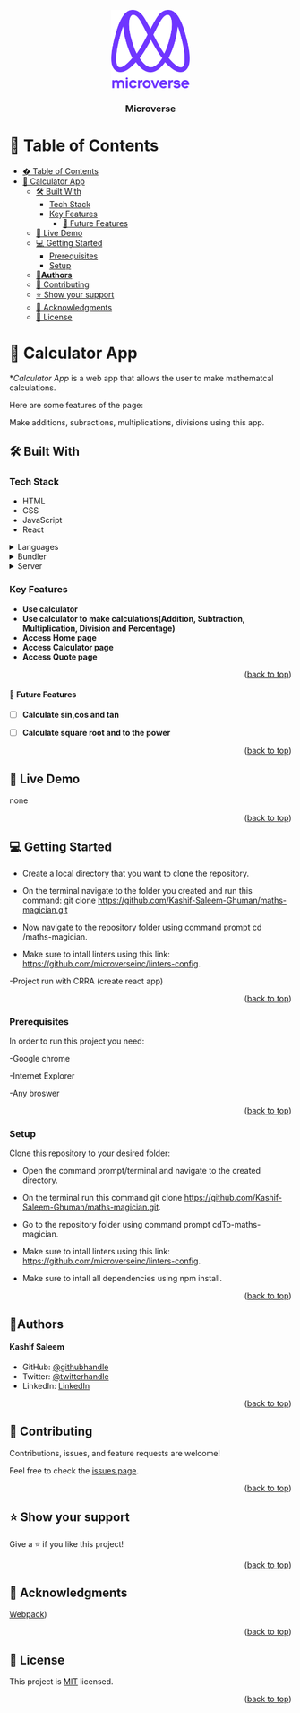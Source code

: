 <a name="readme-top"></a>

<div align="center">

  <img src="./images/murple_logo.png" alt="logo" width="140"  height="auto" />
  
  <br/>

  <h3><b>Microverse</b></h3>

</div>

# 📗 Table of Contents

- [� Table of Contents](#-table-of-contents)
- [📖 Calculator App](#-add-to-list-app)
  - [🛠 Built With ](#-built-with-)
    - [Tech Stack ](#tech-stack-)
    - [Key Features ](#key-features-)
      - [🔭 Future Features ](#-future-features-)
  - [🚀 Live Demo ](#-live-demo-)
  - [💻 Getting Started ](#-getting-started-)
    - [Prerequisites](#prerequisites)
    - [Setup](#setup)
  - [👤**Authors** ](#authors-)
  - [🤝 Contributing ](#-contributing-)
  - [⭐️ Show your support ](#️-show-your-support-)
  - [🙏 Acknowledgments ](#-acknowledgments-)
  - [📝 License ](#-license-)

# 📖 Calculator App<a name="about-project"></a>

**Calculator App* is a web app that allows the user to make mathematcal calculations. 

Here are some features of the page:

Make additions, subractions, multiplications, divisions using this app.


## 🛠 Built With <a name="built-with"></a>
   
 ### Tech Stack <a name="tech-stack"></a>
- HTML
- CSS
- JavaScript
- React

<details>
  <summary>Languages</summary>
  <ul>
    <li>HTML</li>
    <li>CSS</li>
    <li>Javascript</li>
    <li>React</li>
  </ul>
</details>
<details>
  <summary>Bundler</summary>
  <ul>
    <li>React</li>
  </ul>
</details>
<details>
  <summary>Server</summary>
  <ul>
    <li>Github</li>
  </ul>
</details>

<!-- Features -->

### Key Features <a name="key-features"></a>

- **Use calculator**
- **Use calculator to make calculations(Addition, Subtraction, Multiplication, Division and Percentage)**
- **Access Home page**
- **Access Calculator page**
- **Access Quote page**




<p align="right">(<a href="#readme-top">back to top</a>)</p>

#### 🔭 Future Features <a name="future-features"></a>

- [ ] **Calculate sin,cos and tan**
- [ ] **Calculate square root and to the power**



<p align="right">(<a href="#readme-top">back to top</a>)</p>


## 🚀 Live Demo <a name="live-demo"></a>

none

<p align="right">(<a href="#readme-top">back to top</a>)</p>


## 💻 Getting Started <a name="getting-started"></a>

- Create a local directory that you want to clone the repository.

- On the terminal navigate to the folder you created and run this command: git clone https://github.com/Kashif-Saleem-Ghuman/maths-magician.git

- Now navigate to the repository folder using command prompt cd /maths-magician.

- Make sure to intall linters using this link: https://github.com/microverseinc/linters-config.

-Project run with CRRA (create react app)

<p align="right">(<a href="#readme-top">back to top</a>)</p>

### Prerequisites

In order to run this project you need:

-Google chrome

-Internet Explorer

-Any broswer


<p align="right">(<a href="#readme-top">back to top</a>)</p>

### Setup

Clone this repository to your desired folder:

- Open the command prompt/terminal and navigate to the created directory.

- On the terminal run this command git clone https://github.com/Kashif-Saleem-Ghuman/maths-magician.git.

- Go to the repository folder using command prompt cdTo-maths-magician.


- Make sure to intall linters using this link: https://github.com/microverseinc/linters-config.

- Make sure to intall all dependencies using npm install.

<p align="right">(<a href="#readme-top">back to top</a>)</p>

## 👤**Authors** <a name="authors"></a>
<h4>Kashif Saleem</h4>

- GitHub: [@githubhandle](https://github.com/Kashif-Saleem-Ghuman)
- Twitter: [@twitterhandle](https://twitter.com/Kashif14Saleem)
- LinkedIn: [LinkedIn](https://www.linkedin.com/in/kashif-saleem-45ba95215/)


<p align="right">(<a href="#readme-top">back to top</a>)</p>

## 🤝 Contributing <a name="contributing"></a>

Contributions, issues, and feature requests are welcome!

Feel free to check the [issues page](https://github.com/Kashif-Saleem-Ghuman/maths-magician/issues).

<p align="right">(<a href="#readme-top">back to top</a>)</p>

## ⭐️ Show your support <a name="support"></a>

Give a ⭐️ if you like this project!

<p align="right">(<a href="#readme-top">back to top</a>)</p>

## 🙏 Acknowledgments <a name="acknowledgements"></a>

[Webpack](https://webpack.js.org/))



<p align="right">(<a href="#readme-top">back to top</a>)</p>

## 📝 License <a name="license"></a>

This project is [MIT](https://github.com/Kashif-Saleem-Ghuman/maths-magician/blob/main/LICENSE) licensed.

<p align="right">(<a href="#readme-top">back to top</a>)</p>

